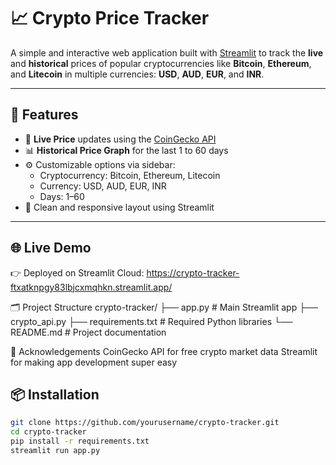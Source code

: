 # 📈 Crypto Price Tracker

A simple and interactive web application built with [Streamlit](https://streamlit.io) to track the **live** and **historical** prices of popular cryptocurrencies like **Bitcoin**, **Ethereum**, and **Litecoin** in multiple currencies: **USD**, **AUD**, **EUR**, and **INR**.

---

## 🚀 Features

- 🔄 **Live Price** updates using the [CoinGecko API](https://www.coingecko.com/en/api)
- 📊 **Historical Price Graph** for the last 1 to 60 days
- ⚙️ Customizable options via sidebar:
  - Cryptocurrency: Bitcoin, Ethereum, Litecoin
  - Currency: USD, AUD, EUR, INR
  - Days: 1–60
- 🌙 Clean and responsive layout using Streamlit

---

## 🌐 Live Demo
👉 Deployed on Streamlit Cloud:
https://crypto-tracker-ftxatknpgy83lbjcxmqhkn.streamlit.app/

🗂️ Project Structure
crypto-tracker/
├── app.py               # Main Streamlit app
├── crypto_api.py
├── requirements.txt     # Required Python libraries
└── README.md            # Project documentation

🙌 Acknowledgements
CoinGecko API for free crypto market data
Streamlit for making app development super easy

## 📦 Installation

```bash
git clone https://github.com/yourusername/crypto-tracker.git
cd crypto-tracker
pip install -r requirements.txt
streamlit run app.py

